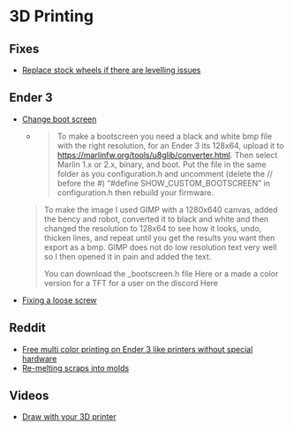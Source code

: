 # 3D Printing

## Fixes
- [Replace stock wheels if there are levelling issues](https://www.reddit.com/r/3Dprinting/comments/mau2dc/psa_if_it_seems_you_cannot_have_a_smooth_level/)

## Ender 3
- [Change boot screen](https://www.reddit.com/r/3Dprinting/comments/ob7soq/reminder_that_you_can_make_custom_bootscreens/)
  - > To make a bootscreen you need a black and white bmp file with the right resolution, for an Ender 3 its 128x64, upload it to https://marlinfw.org/tools/u8glib/converter.html. Then select Marlin 1.x or 2.x, binary, and boot. Put the file in the same folder as you configuration.h and uncomment (delete the // before the #) “#define SHOW_CUSTOM_BOOTSCREEN” in configuration.h then rebuild your firmware.
  >
  > To make the image I used GIMP with a 1280x640 canvas, added the bency and robot, converted it to black and white and then changed the resolution to 128x64 to see how it looks, undo, thicken lines, and repeat until you get the results you want then export as a bmp. GIMP does not do low resolution text very well so I then opened it in pain and added the text.
  >
  > You can download the _bootscreen.h file Here or a made a color version for a TFT for a user on the discord Here
- [Fixing a loose screw](https://www.reddit.com/r/3Dprinting/comments/oemwhq/finally_found_the_loose_screw_on_one_of_the_belts/)

## Reddit
- [Free multi color printing on Ender 3 like printers without special hardware](https://www.reddit.com/r/3Dprinting/comments/oo2bx7/free_multi_color_printing_on_ender_3_like/)
- [Re-melting scraps into molds](https://www.reddit.com/r/3Dprinting/comments/4l0fla/what_do_you_do_with_all_of_your_scrap_plastic/)

## Videos
- [Draw with your 3D printer](https://www.youtube.com/watch?v=sXb9NDqn1Mo)
